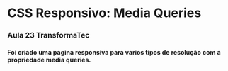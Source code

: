 # CSS Responsivo: Media Queries

### Aula 23 TransformaTec

#### Foi criado uma pagina responsiva para varios tipos de resolução com a propriedade media queries.
